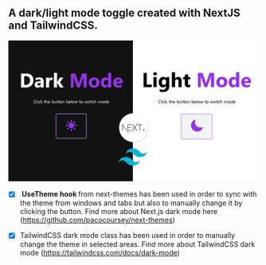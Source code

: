 ## A dark/light mode toggle created with NextJS and TailwindCSS.

![Screenshot](project.png)

- [x] <b> UseTheme hook </b> from next-themes has been used in order to sync with the theme from windows and tabs but also to manually change it by clicking the button. Find more about Next.js dark mode here (https://github.com/pacocoursey/next-themes)
  
- [x] TailwindCSS dark mode class has been used in order to manually change the theme in selected areas. Find more about TailwindCSS dark mode (https://tailwindcss.com/docs/dark-mode)
  
  





